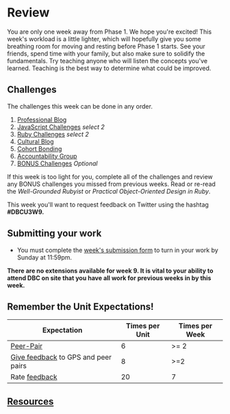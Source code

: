 # Review

<!-- Week 9 will be released the Friday before week 9 starts.  -->

You are only one week away from Phase 1. We hope you're excited! This week's workload is a little lighter, which will hopefully give you some breathing room for moving and resting before Phase 1 starts. See your friends, spend time with your family, but also make sure to solidify the fundamentals. Try teaching anyone who will listen the concepts you've learned. Teaching is the best way to determine what could be improved.

## Challenges

The challenges this week can be done in any order.

1. [Professional Blog](1-professional-blog.md)
2. [JavaScript Challenges](2-JavaScript) *select 2*
3. [Ruby Challenges](3-ruby.md) *select 2*
4. [Cultural Blog](4-cultural-blog.md)
5. [Cohort Bonding](5-cohort-bonding.md)
6. [Accountability Group](6-accountability-group.md)
7. [BONUS Challenges](7-BONUS-challenges) *Optional*

If this week is too light for you, complete all of the challenges and review any BONUS challenges you missed from previous weeks. Read or re-read the *Well-Grounded Rubyist* or *Practical Object-Oriented Design in Ruby*.

This week you'll want to request feedback on Twitter using the hashtag **#DBCU3W9.**

## Submitting your work
- You must complete the [week's submission form](http://apply.devbootcamp.com) to turn in your work by Sunday at 11:59pm.

**There are no extensions available for week 9. It is vital to your ability to attend DBC on site that you have all work for previous weeks in by this week.**

## Remember the Unit Expectations!

Expectation | Times per Unit | Times per Week
------------|----------|---------
[Peer-Pair](https://github.com/Devbootcamp/phase-0-handbook/blob/master/peer-pairing-sessions.md) | 6 | >= 2
[Give feedback](https://socrates.devbootcamp.com/feedback/new) to GPS and peer pairs | 8 | >=2
Rate [feedback](https://socrates.devbootcamp.com/feedback) | 20 | 7

## [Resources](https://github.com/Devbootcamp/phase-0-handbook/blob/master/resources.md)

